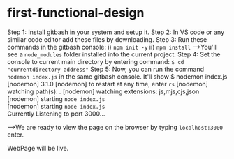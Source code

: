 # first-functional-design

Step 1:
Install gitbash in your system and setup it.
Step 2:
In VS code or any similar code editor add these files by downloading.
Step 3:
Run these commands in the gitbash console:
i) `npm init -y`
ii) `npm install`
-->You'll see a `node_modules` folder installed into the current project.
Step 4:
Set the console to current main directory by entering command:
`$ cd "currentdirectory address"` 
Step 5:
Now, you can run the command `nodemon index.js` in the same gitbash console.
It'll show 
$ nodemon index.js
[nodemon] 3.1.0
[nodemon] to restart at any time, enter `rs`
[nodemon] watching path(s): *.*
[nodemon] watching extensions: js,mjs,cjs,json
[nodemon] starting `node index.js`      
[nodemon] starting `node index.js`   
Currently Listening to port 3000...

-->We are ready to view the page on the browser by typing `localhost:3000` enter.

WebPage will be live.
